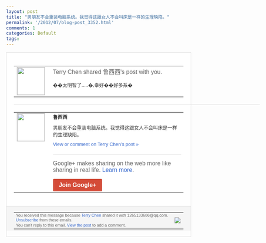 ```yaml
---
layout: post
title: "男朋友不会重装电脑系统。我觉得这跟女人不会叫床是一样的生理缺陷。"
permalink: '/2012/07/blog-post_3352.html'
comments: 1
categories: Default
tags: 
---
```

<div style="border:solid 1px #dfdfdf;color:#686868;font:13px Arial"><div style="background-color:#fff;padding:20px;"><table cellpadding="0" cellspacing="0"><tr><td style="padding-right:15px;vertical-align:top"><a href="https://plus.google.com/_/notifications/emlink?emrecipient=109554455967099403328&amp;emid=CLnWwMPshrECFXGW7AodnGAAAA&amp;path=%2F108643996575278738906&amp;dt=1341639476918&amp;uob=8"><img height="75" src="https://lh3.googleusercontent.com/-KKRGTyJ5Bl0/AAAAAAAAAAI/AAAAAAAAEEY/jllxqER5dCk/s75-c-k-a/photo.jpg" style="border:solid 1px #cccccc;" width="75"/></a></td><td style="width:578px;color:#333;font:13px Arial;vertical-align:top;"><div style="color:#686868;font:16px Arial;;padding-bottom:15px">Terry Chen shared 鲁西西's post with you.</div><div style="padding-bottom:10px">��太明智了.....�,幸好��好多系<wbr/>�</div></td></tr></table><div style="margin:20px 0;border-bottom:solid 1px #dfdfdf;width:670px;"></div><table cellpadding="0" cellspacing="0"><tr><td style="padding-right:15px;vertical-align:top"><a href="https://plus.google.com/_/notifications/emlink?emrecipient=109554455967099403328&amp;emid=CLnWwMPshrECFXGW7AodnGAAAA&amp;path=%2F111364676334475068592&amp;dt=1341639476918&amp;uob=8"><img height="75" src="https://lh6.googleusercontent.com/-1KX74fMGA48/AAAAAAAAAAI/AAAAAAAAB_g/OEU6MTcmGkg/s75-c-k-a/photo.jpg" style="border:solid 1px #cccccc;" width="75"/></a></td><td style="width:578px;color:#333;font:13px Arial;vertical-align:top;"><div style="font-weight:bold;padding-bottom:10px">鲁西西</div><div style="padding-bottom:10px">男朋友不会重装电脑系统。我觉得这跟女人不<wbr/>会叫床是一样的生理缺陷。</div><a href="https://plus.google.com/_/notifications/emlink?emrecipient=109554455967099403328&amp;emid=CLnWwMPshrECFXGW7AodnGAAAA&amp;path=%2F108643996575278738906%2Fposts%2F1KWUvPMwhF2%3Fgpinv%3DAMIXal-lE5aJaVL-16Ch4cNsLc0Juf4L_bvhS0CRf9XWKS9fmfK-BVM9b8mU5s6inP402vVb33yGiTU_bc-e8WYh-I_KyJYHRuUXNA0fohj2VI4Kc8QOi6U&amp;dt=1341639476918&amp;uob=8" style="color:#3366CC;text-decoration:none;">View or comment on Terry Chen's post »</a><div style="margin-top:20px;border-top:solid 1px #dfdfdf"><div style="padding:15px 0;color:#686868;font:16px Arial;">Google+ makes sharing on the web more like sharing in real life. <a href="http://www.google.com/+/learnmore/" style="color:#3366CC;text-decoration:none;">Learn more</a>.</div><a href="https://plus.google.com/_/notifications/emlink?emrecipient=109554455967099403328&amp;emid=CLnWwMPshrECFXGW7AodnGAAAA&amp;path=%2F%3Fgpinv%3DAMIXal-lE5aJaVL-16Ch4cNsLc0Juf4L_bvhS0CRf9XWKS9fmfK-BVM9b8mU5s6inP402vVb33yGiTU_bc-e8WYh-I_KyJYHRuUXNA0fohj2VI4Kc8QOi6U&amp;dt=1341639476918&amp;uob=8" style="display:inline-block;padding:7px 15px;background-color:#d44b38; color:#fff;font-size:16px; font-weight:bold;border-radius:2px;-webkit-border-radius:2px; -moz-border-radius:2px;border:solid 1px #c43b28; white-space:nowrap;text-decoration:none">Join Google+</a></div></td></tr></table></div><div style="border-top:solid 1px #dfdfdf;padding:0 20px; background-color:#f5f5f5"><table cellpadding="0" cellspacing="0" style="height:50px"><tbody><tr><td style="vertical-align:middle;width:100%; color:#636363;font:11px Arial; line-height:120%">You received this message because <a href="https://plus.google.com/_/notifications/emlink?emrecipient=109554455967099403328&amp;emid=CLnWwMPshrECFXGW7AodnGAAAA&amp;path=%2F108643996575278738906%3Fgpinv%3DAMIXal-lE5aJaVL-16Ch4cNsLc0Juf4L_bvhS0CRf9XWKS9fmfK-BVM9b8mU5s6inP402vVb33yGiTU_bc-e8WYh-I_KyJYHRuUXNA0fohj2VI4Kc8QOi6U&amp;dt=1341639476918&amp;uob=8" style="color:#3366CC;text-decoration:none;">Terry Chen</a> shared it with 1265133686@qq.com. <a href="https://plus.google.com/_/notifications/emlink?emrecipient=109554455967099403328&amp;emid=CLnWwMPshrECFXGW7AodnGAAAA&amp;path=%2F_%2Fnonplus%2Femailsettings%3Fgpinv%3DAMIXal-lE5aJaVL-16Ch4cNsLc0Juf4L_bvhS0CRf9XWKS9fmfK-BVM9b8mU5s6inP402vVb33yGiTU_bc-e8WYh-I_KyJYHRuUXNA0fohj2VI4Kc8QOi6U%26est%3DADH5u8U0WqniIDBHLlysLPqtI-zmalVLLNjb6L9I9J2kzaJoN6LEfvb9Uc70XiYyyrvCrx1MDWdh5e1giABj6DTfrpfGTe9L9WOcbpucmjIZCBRD0u0pSvG-dw_BQFwJourAt9wgbkHS&amp;dt=1341639476918&amp;uob=8" style="color:#3366CC;text-decoration:none;">Unsubscribe</a> from these emails.<br/>You can't reply to this email. <a href="https://plus.google.com/_/notifications/emlink?emrecipient=109554455967099403328&amp;emid=CLnWwMPshrECFXGW7AodnGAAAA&amp;path=%2F108643996575278738906%2Fposts%2F1KWUvPMwhF2%3Fgpinv%3DAMIXal-lE5aJaVL-16Ch4cNsLc0Juf4L_bvhS0CRf9XWKS9fmfK-BVM9b8mU5s6inP402vVb33yGiTU_bc-e8WYh-I_KyJYHRuUXNA0fohj2VI4Kc8QOi6U&amp;dt=1341639476918&amp;uob=8" style="color:#3366CC;text-decoration:none;">View the post</a> to add a comment.<br/></td><td><img src="https://ssl.gstatic.com/s2/oz/images/notifications/logo/google-plus-6617a72bb36cc548861652780c9e6ff1.png"/></td></tr></tbody></table></div></div>